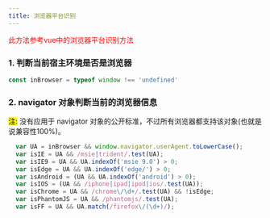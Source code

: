 ```yaml
---  
title: 浏览器平台识别
---  
```

<p style="color: red">此方法参考vue中的浏览器平台识别方法</p>  

### 1. 判断当前宿主环境是否是浏览器  

```js
const inBrowser = typeof window !== 'undefined'
```
### 2. navigator 对象判断当前的浏览器信息
<span style="background-color: yellow">注:</span> 没有应用于 navigator 对象的公开标准，不过所有浏览器都支持该对象(也就是说兼容性100%)。
```js
  var UA = inBrowser && window.navigator.userAgent.toLowerCase();
  var isIE = UA && /msie|trident/.test(UA);
  var isIE9 = UA && UA.indexOf('msie 9.0') > 0;
  var isEdge = UA && UA.indexOf('edge/') > 0;
  var isAndroid = (UA && UA.indexOf('android') > 0);
  var isIOS = (UA && /iphone|ipad|ipod|ios/.test(UA));
  var isChrome = UA && /chrome\/\d+/.test(UA) && !isEdge;
  var isPhantomJS = UA && /phantomjs/.test(UA);
  var isFF = UA && UA.match(/firefox\/(\d+)/);
```



